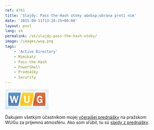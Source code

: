 ```yaml
---
ref: 4761
title: 'Slajdy: Pass-the-Hash útoky a&nbsp;obrana proti nim'
date: '2015-09-11T13:26:25+00:00'
layout: post
lang: sk
permalink: /sk/slajdy-pass-the-hash-utoky/
image: /images/wug.png
tags:
    - 'Active Directory'
    - Mimikatz
    - Pass-the-Hash
    - PowerShell
    - Prednášky
    - Security
---
```


![WUG](../../assets/images/wug.png)

Ďakujem všetkým účastníkom mojej [včerajšej prednášky](https://wug.cz/praha/akce/740-Pass-the-Hash-utoky-a-obrana-proti-nim) na&nbsp;pražskom WUGu za&nbsp;príjemnú atmosféru. Ako som sľúbil, tu&nbsp;sú&nbsp;[slajdy z prednášky](../../assets/documents/pth_wug_2015.pdf).